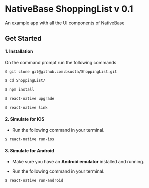 # NativeBase ShoppingList v 0.1
An example app with all the UI components of NativeBase

## Get Started


#### 1. Installation

On the command prompt run the following commands

```sh
$ git clone git@github.com:bsusta/ShoppingList.git

$ cd ShoppingList/

$ npm install

$ react-native upgrade

$ react-native link
```

#### 2. Simulate for iOS

*	Run the following command in your terminal.

```sh
$ react-native run-ios
```

#### 3. Simulate for Android

*	Make sure you have an **Android emulator** installed and running.

*	Run the following command in your terminal.

```sh
$ react-native run-android
```
